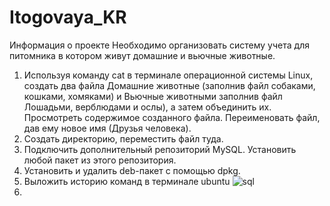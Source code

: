 # Itogovaya_KR
Информация о проекте
Необходимо организовать систему учета для питомника в котором живут
домашние и вьючные животные.
1. Используя команду cat в терминале операционной системы Linux, создать
два файла Домашние животные (заполнив файл собаками, кошками,
хомяками) и Вьючные животными заполнив файл Лошадьми, верблюдами и
ослы), а затем объединить их. Просмотреть содержимое созданного файла.
Переименовать файл, дав ему новое имя (Друзья человека).
2. Создать директорию, переместить файл туда.
3. Подключить дополнительный репозиторий MySQL. Установить любой пакет
из этого репозитория.
4. Установить и удалить deb-пакет с помощью dpkg.
5. Выложить историю команд в терминале ubuntu
  ![sql](https://github.com/Gamz148/Itogovaya_KR/assets/97736124/8579abe0-e222-4752-9249-51f244a5110e)
6. 
